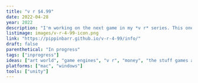 ```yaml
---
title: "v r $4.99"
date: 2022-04-28
year: 2022
description: "I'm working on the next game in my *v r* series. This one is an exhibition/showroom of 3D models from the Unity Asset Store that cost exactly $4.99 each."
listimage: images/v-r-4-99-icon.png
link: "https://pippinbarr.github.io/v-r-4-99/info/"
draft: false
parenthetical: "In progress"
tags: ["inprogress"]
ideas: ["art world", "game engines", "v r", "money", "the stuff games are made of"]
platforms: ["mac", "windows"]
tools: ["unity"]
---
```

